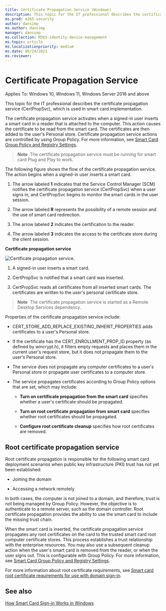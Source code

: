 ```yaml
---
title: Certificate Propagation Service (Windows)
description: This topic for the IT professional describes the certificate propagation service (CertPropSvc), which is used in smart card implementation.
ms.prod: m365-security
author: dansimp
ms.author: dansimp
manager: dansimp
ms.collection: M365-identity-device-management
ms.topic: article
ms.localizationpriority: medium
ms.date: 08/24/2021
ms.reviewer: 
---
```


# Certificate Propagation Service

Applies To: Windows 10, Windows 11, Windows Server 2016 and above

This topic for the IT professional describes the certificate propagation service (CertPropSvc), which is used in smart card implementation.

The certificate propagation service activates when a signed-in user inserts a smart card in a reader that is attached to the computer. This action causes the certificate to be read from the smart card. The certificates are then added to the user's Personal store. Certificate propagation service actions are controlled by using Group Policy. For more information, see [Smart Card Group Policy and Registry Settings](smart-card-group-policy-and-registry-settings.md).

> **Note**&nbsp;&nbsp;The certificate propagation service must be running for smart card Plug and Play to work.

The following figure shows the flow of the certificate propagation service. The action begins when a signed-in user inserts a smart card.

1.  The arrow labeled **1** indicates that the Service Control Manager (SCM) notifies the certificate propagation service (CertPropSvc) when a user signs in, and CertPropSvc begins to monitor the smart cards in the user session.

2.  The arrow labeled **R** represents the possibility of a remote session and the use of smart card redirection.

3.  The arrow labeled **2** indicates the certification to the reader.

4.  The arrow labeled **3** indicates the access to the certificate store during the client session.

**Certificate propagation service**

![Certificate propagation service.](images/sc-image302.gif)

1.  A signed-in user inserts a smart card.

2.  CertPropSvc is notified that a smart card was inserted.

3.  CertPropSvc reads all certificates from all inserted smart cards. The certificates are written to the user's personal certificate store.

> **Note**&nbsp;&nbsp;The certificate propagation service is started as a Remote Desktop Services dependency.

Properties of the certificate propagation service include:

-   CERT\_STORE\_ADD\_REPLACE\_EXISTING\_INHERIT\_PROPERTIES adds certificates to a user's Personal store.

-   If the certificate has the CERT\_ENROLLMENT\_PROP\_ID property (as defined by wincrypt.h), it filters empty requests and places them in the current user's request store, but it does not propagate them to the user's Personal store.

-   The service does not propagate any computer certificates to a user's Personal store or propagate user certificates to a computer store.

-   The service propagates certificates according to Group Policy options that are set, which may include:

    -   **Turn on certificate propagation from the smart card** specifies whether a user's certificate should be propagated.

    -   **Turn on root certificate propagation from smart card** specifies whether root certificates should be propagated.

    -   **Configure root certificate cleanup** specifies how root certificates are removed.

## Root certificate propagation service

Root certificate propagation is responsible for the following smart card deployment scenarios when public key infrastructure (PKI) trust has not yet been established:

-   Joining the domain

-   Accessing a network remotely

In both cases, the computer is not joined to a domain, and therefore, trust is not being managed by Group Policy. However, the objective is to authenticate to a remote server, such as the domain controller. Root certificate propagation provides the ability to use the smart card to include the missing trust chain.

When the smart card is inserted, the certificate propagation service propagates any root certificates on the card to the trusted smart card root computer certificate stores. This process establishes a trust relationship with the enterprise resources. You may also use a subsequent cleanup action when the user's smart card is removed from the reader, or when the user signs out. This is configurable with Group Policy. For more information, see [Smart Card Group Policy and Registry Settings](smart-card-group-policy-and-registry-settings.md).

For more information about root certificate requirements, see [Smart card root certificate requirements for use with domain sign-in](smart-card-certificate-requirements-and-enumeration.md#smart-card-root-certificate-requirements-for-use-with-domain-sign-in).

## See also

[How Smart Card Sign-in Works in Windows](smart-card-how-smart-card-sign-in-works-in-windows.md)
